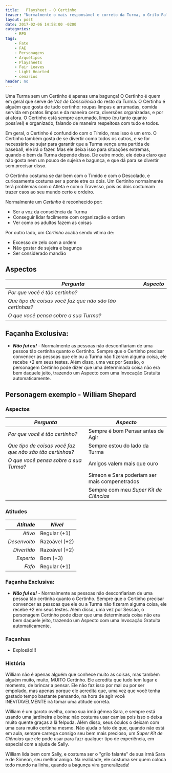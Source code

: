 ```yaml
---
title:   Playsheet - O Certinho
teaser: "Normalmente o mais responsável e correto da Turma, o Grilo Falante que mantem todo mundo nos eixos"
layout: post
date: 2017-02-06 14:58:00 -0200
categories: 
    - RPG
tags:
    - Fate
    - FAE
    - Personagens
    - Arquétipos
    - Playsheets
    - Fair Leaves
    - Light Hearted
    - cenarios
header: no
---
```



Uma Turma sem um Certinho é apenas uma bagunça! O Certinho é quem em geral que serve de _Voz de Consciência_ do resto da Turma. O Certinho é alguém que gosta de tudo certinho: roupas limpas e arrumadas, comida servida em pratos limpos e da maneira certa, diversões organizadas, e por aí afora. O Certinho está sempre aprumado, limpo (ou tanto quanto possível) e organizado, falando de maneira respeitosa com tudo e todos.

<!-- excerpt -->

Em geral, o Certinho é confundido com o Tímido, mas isso é um erro. O Certinho também gosta de se divertir como todos os outros, e se for necessário se sujar para garantir que a Turma vença uma partida de baseball, ele irá o fazer. Mas ele deixa isso para situações  extremas, quando o bem da Turma depende disso. De outro modo, ele deixa claro que não gosta nem um pouco de sujeira e bagunça, e que dá para se divertir sem precisar disso. 

O Certinho costuma se dar bem com o Tímido e com o Descolado, e curiosamente costuma ser a ponte etre os dois. Um Certinho normalmente terá problemas com o Atleta e com o Travesso, pois os dois costumam trazer caos ao seu mundo certo e ordeiro.

Normalmente um _Certinho_ é reconhecido por:

+ Ser a voz da consciência da Turma
+ Conseguir lidar facilmente com organização e ordem
+ Ver como os adultos fazem as coisas

Por outro lado, um _Certinho_ acaba sendo vítima de:

+ Excesso de zelo com a ordem
+ Não gostar de sujeira e bagunça
+ Ser considerado mandão

## Aspectos

| ***Pergunta***                                           | ***Aspecto*** |
|----------------------------------------------------------|---------------|
| _Por que você é tão certinho?_                           |               |
| _Que tipo de coisas você faz que não são tão certinhas?_ |               |
| _O que você pensa sobre a sua Turma?_                    |               | 

## Façanha Exclusiva:

+ ***Não fui eu!*** - Normalmente as pessoas não desconfiariam de uma pessoa tão certinha quanto o Certinho. Sempre que o Certinho precisar convencer as pessoas que ele ou a Turma não fizeram alguma coisa, ele recebe +2 em seus testes. Além disso, uma vez por Sessão, o personagem Certinho pode dizer que uma determinada coisa não era bem daquele jeito, trazendo um Aspecto com uma Invocação Gratuíta automaticamente.

## Personagem exemplo - William Shepard
 
### Aspectos

 | ***Pergunta***                        | ***Aspecto*** |
 |---------------------------------------|---------------|
 | _Por que você é tão certinho?_           | Sempre é bom Pensar antes de Agir  |
 | _Que tipo de coisas você faz que não são tão certinhas?_     | Sempre estou do lado da Turma |
 | _O que você pensa sobre a sua Turma?_ | Amigos valem mais que ouro         | 
 | | Simeon e Sara poderiam ser mais compenetrados |
 | | Sempre com meu _Super Kit de Ciências_ |
 
### Atitudes
 
 | ***Atitude***  | ***Nível***   |
 |---------------:|---------------|
 | _Ativo_        | Regular (+1)  |
 | _Desenvolto_   | Razoável (+2) |
 | _Divertido_    | Razoável (+2) |
 | _Esperto_      | Bom (+3)      |
 | _Fofo_         | Regular (+1)  |
 
### Façanha Exclusiva:
 
+ ***Não fui eu!*** - Normalmente as pessoas não desconfiariam de uma pessoa tão certinha quanto o Certinho. Sempre que o Certinho precisar convencer as pessoas que ele ou a Turma não fizeram alguma coisa, ele recebe +2 em seus testes. Além disso, uma vez por Sessão, o personagem Certinho pode dizer que uma determinada coisa não era bem daquele jeito, trazendo um Aspecto com uma Invocação Gratuíta automaticamente. 

### Façanhas
 
 + Explosão!!!

### História

William não é apenas alguém que conhece muito as coisas, mas também alguém muito, muito, MUITO Certinho. Ele acredita que tudo tem lugar e momento, de brincar a pensar. Ele não faz isso por mal ou por ser empolado, mas apenas porque ele acredita que, uma vez que você tenha gastado tempo bastante pensando, na hora de agir você INEVITAVELMENTE irá tomar uma atitude correta.

William é um garoto ovelha, como sua irmã gêmea Sara, e sempre está usando uma jardineira e boina: não costuma usar camisa pois isso o deixa muito quente graças à lã felpuda. Além disso, seus óculos o deixam com uma cara muito certinha mesmo. Não ajuda o fato de que, quando não está em aula, sempre carrega consigo seu bem mais precioso, um _Super Kit de Ciências_ que ele pode usar para fazr qualquer tipo de experiência, em especial com a ajuda de Sally.

William lida bem com Sally, e costuma ser o "grilo falante" de sua irmã Sara e de Simeon, seu melhor amigo. Na realidade, ele costuma ser quem coloca todo mundo na linha, quando a bagunça vira generalizada!

